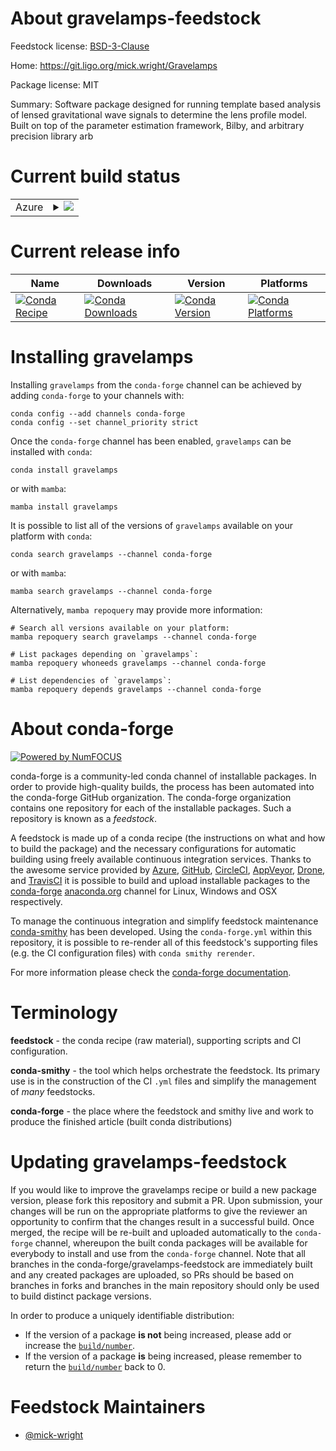 About gravelamps-feedstock
==========================

Feedstock license: [BSD-3-Clause](https://github.com/conda-forge/gravelamps-feedstock/blob/main/LICENSE.txt)

Home: https://git.ligo.org/mick.wright/Gravelamps

Package license: MIT

Summary: Software package designed for running template based analysis of lensed gravitational wave signals to determine the lens profile model. Built on top of the parameter estimation framework, Bilby, and arbitrary precision library arb

Current build status
====================


<table>
    
  <tr>
    <td>Azure</td>
    <td>
      <details>
        <summary>
          <a href="https://dev.azure.com/conda-forge/feedstock-builds/_build/latest?definitionId=19090&branchName=main">
            <img src="https://dev.azure.com/conda-forge/feedstock-builds/_apis/build/status/gravelamps-feedstock?branchName=main">
          </a>
        </summary>
        <table>
          <thead><tr><th>Variant</th><th>Status</th></tr></thead>
          <tbody><tr>
              <td>linux_64_python3.10.____cpython</td>
              <td>
                <a href="https://dev.azure.com/conda-forge/feedstock-builds/_build/latest?definitionId=19090&branchName=main">
                  <img src="https://dev.azure.com/conda-forge/feedstock-builds/_apis/build/status/gravelamps-feedstock?branchName=main&jobName=linux&configuration=linux%20linux_64_python3.10.____cpython" alt="variant">
                </a>
              </td>
            </tr><tr>
              <td>linux_64_python3.11.____cpython</td>
              <td>
                <a href="https://dev.azure.com/conda-forge/feedstock-builds/_build/latest?definitionId=19090&branchName=main">
                  <img src="https://dev.azure.com/conda-forge/feedstock-builds/_apis/build/status/gravelamps-feedstock?branchName=main&jobName=linux&configuration=linux%20linux_64_python3.11.____cpython" alt="variant">
                </a>
              </td>
            </tr><tr>
              <td>osx_64_python3.10.____cpython</td>
              <td>
                <a href="https://dev.azure.com/conda-forge/feedstock-builds/_build/latest?definitionId=19090&branchName=main">
                  <img src="https://dev.azure.com/conda-forge/feedstock-builds/_apis/build/status/gravelamps-feedstock?branchName=main&jobName=osx&configuration=osx%20osx_64_python3.10.____cpython" alt="variant">
                </a>
              </td>
            </tr><tr>
              <td>osx_64_python3.11.____cpython</td>
              <td>
                <a href="https://dev.azure.com/conda-forge/feedstock-builds/_build/latest?definitionId=19090&branchName=main">
                  <img src="https://dev.azure.com/conda-forge/feedstock-builds/_apis/build/status/gravelamps-feedstock?branchName=main&jobName=osx&configuration=osx%20osx_64_python3.11.____cpython" alt="variant">
                </a>
              </td>
            </tr>
          </tbody>
        </table>
      </details>
    </td>
  </tr>
</table>

Current release info
====================

| Name | Downloads | Version | Platforms |
| --- | --- | --- | --- |
| [![Conda Recipe](https://img.shields.io/badge/recipe-gravelamps-green.svg)](https://anaconda.org/conda-forge/gravelamps) | [![Conda Downloads](https://img.shields.io/conda/dn/conda-forge/gravelamps.svg)](https://anaconda.org/conda-forge/gravelamps) | [![Conda Version](https://img.shields.io/conda/vn/conda-forge/gravelamps.svg)](https://anaconda.org/conda-forge/gravelamps) | [![Conda Platforms](https://img.shields.io/conda/pn/conda-forge/gravelamps.svg)](https://anaconda.org/conda-forge/gravelamps) |

Installing gravelamps
=====================

Installing `gravelamps` from the `conda-forge` channel can be achieved by adding `conda-forge` to your channels with:

```
conda config --add channels conda-forge
conda config --set channel_priority strict
```

Once the `conda-forge` channel has been enabled, `gravelamps` can be installed with `conda`:

```
conda install gravelamps
```

or with `mamba`:

```
mamba install gravelamps
```

It is possible to list all of the versions of `gravelamps` available on your platform with `conda`:

```
conda search gravelamps --channel conda-forge
```

or with `mamba`:

```
mamba search gravelamps --channel conda-forge
```

Alternatively, `mamba repoquery` may provide more information:

```
# Search all versions available on your platform:
mamba repoquery search gravelamps --channel conda-forge

# List packages depending on `gravelamps`:
mamba repoquery whoneeds gravelamps --channel conda-forge

# List dependencies of `gravelamps`:
mamba repoquery depends gravelamps --channel conda-forge
```


About conda-forge
=================

[![Powered by
NumFOCUS](https://img.shields.io/badge/powered%20by-NumFOCUS-orange.svg?style=flat&colorA=E1523D&colorB=007D8A)](https://numfocus.org)

conda-forge is a community-led conda channel of installable packages.
In order to provide high-quality builds, the process has been automated into the
conda-forge GitHub organization. The conda-forge organization contains one repository
for each of the installable packages. Such a repository is known as a *feedstock*.

A feedstock is made up of a conda recipe (the instructions on what and how to build
the package) and the necessary configurations for automatic building using freely
available continuous integration services. Thanks to the awesome service provided by
[Azure](https://azure.microsoft.com/en-us/services/devops/), [GitHub](https://github.com/),
[CircleCI](https://circleci.com/), [AppVeyor](https://www.appveyor.com/),
[Drone](https://cloud.drone.io/welcome), and [TravisCI](https://travis-ci.com/)
it is possible to build and upload installable packages to the
[conda-forge](https://anaconda.org/conda-forge) [anaconda.org](https://anaconda.org/)
channel for Linux, Windows and OSX respectively.

To manage the continuous integration and simplify feedstock maintenance
[conda-smithy](https://github.com/conda-forge/conda-smithy) has been developed.
Using the ``conda-forge.yml`` within this repository, it is possible to re-render all of
this feedstock's supporting files (e.g. the CI configuration files) with ``conda smithy rerender``.

For more information please check the [conda-forge documentation](https://conda-forge.org/docs/).

Terminology
===========

**feedstock** - the conda recipe (raw material), supporting scripts and CI configuration.

**conda-smithy** - the tool which helps orchestrate the feedstock.
                   Its primary use is in the construction of the CI ``.yml`` files
                   and simplify the management of *many* feedstocks.

**conda-forge** - the place where the feedstock and smithy live and work to
                  produce the finished article (built conda distributions)


Updating gravelamps-feedstock
=============================

If you would like to improve the gravelamps recipe or build a new
package version, please fork this repository and submit a PR. Upon submission,
your changes will be run on the appropriate platforms to give the reviewer an
opportunity to confirm that the changes result in a successful build. Once
merged, the recipe will be re-built and uploaded automatically to the
`conda-forge` channel, whereupon the built conda packages will be available for
everybody to install and use from the `conda-forge` channel.
Note that all branches in the conda-forge/gravelamps-feedstock are
immediately built and any created packages are uploaded, so PRs should be based
on branches in forks and branches in the main repository should only be used to
build distinct package versions.

In order to produce a uniquely identifiable distribution:
 * If the version of a package **is not** being increased, please add or increase
   the [``build/number``](https://docs.conda.io/projects/conda-build/en/latest/resources/define-metadata.html#build-number-and-string).
 * If the version of a package **is** being increased, please remember to return
   the [``build/number``](https://docs.conda.io/projects/conda-build/en/latest/resources/define-metadata.html#build-number-and-string)
   back to 0.

Feedstock Maintainers
=====================

* [@mick-wright](https://github.com/mick-wright/)

